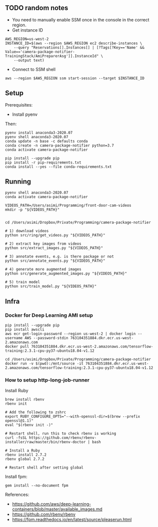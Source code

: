 ## TODO random notes

-   You need to manually enable SSM once in the console in the correct region.
-   Get instance ID

```
AWS_REGION=us-west-2
INSTANCE_ID=$(aws --region $AWS_REGION ec2 describe-instances \
    --query "Reservations[].Instances[] | [?Tags[?Key=='Name' && Value=='camera-package-notifier-TrainingStack/AmiPreparerAsg']].InstanceId" \
    --output text)
```

-   Connect to SSM shell

```
aws --region $AWS_REGION ssm start-session --target $INSTANCE_ID
```

## Setup

Prerequisites:

-   Install pyenv

Then:

```
pyenv install anaconda3-2020.07
pyenv shell anaconda3-2020.07
conda update -n base -c defaults conda
conda create -n camera-package-notifier python=3.7
conda activate camera-package-notifier

pip install --upgrade pip
pip install -r pip-requirements.txt
conda install --yes --file conda-requirements.txt
```

## Running

```
pyenv shell anaconda3-2020.07
conda activate camera-package-notifier

VIDEOS_PATH=/Users/asimi/Programming/front-door-cam-videos
mkdir -p "${VIDEOS_PATH}"


cd /Users/asimi/Dropbox/Private/Programming/camera-package-notifier

# 1) download videos
python src/ring/get_videos.py "${VIDEOS_PATH}"

# 2) extract key images from videos
python src/extract_images.py "${VIDEOS_PATH}"

# 3) annotate events, e.g. is there package or not
python src/annotate_events.py "${VIDEOS_PATH}"

# 4) generate more augmented images
python src/generate_augmented_images.py "${VIDEOS_PATH}"

# 5) train model
python src/train_model.py "${VIDEOS_PATH}"
```

## Infra

### Docker for Deep Learning AMI setup

```
pip install --upgrade pip
pip install awscli
aws ecr get-login-password --region us-west-2 | docker login --username AWS --password-stdin 763104351884.dkr.ecr.us-west-2.amazonaws.com
docker pull 763104351884.dkr.ecr.us-west-2.amazonaws.com/tensorflow-training:2.3.1-cpu-py37-ubuntu18.04-v1.12

cd /Users/asimi/Dropbox/Private/Programming/camera-package-notifier
docker run -v $(pwd):/mnt/source -it 763104351884.dkr.ecr.us-west-2.amazonaws.com/tensorflow-training:2.3.1-cpu-py37-ubuntu18.04-v1.12
```


### How to setup http-long-job-runner

Install Ruby

```
brew install rbenv
rbenv init

# Add the following to zshrc
export RUBY_CONFIGURE_OPTS="--with-openssl-dir=$(brew --prefix openssl@1.1)"
eval "$(rbenv init -)"

# Restart shell, run this to check rbenv is working
curl -fsSL https://github.com/rbenv/rbenv-installer/raw/master/bin/rbenv-doctor | bash

# Install a Ruby
rbenv install 2.7.2
rbenv global 2.7.2

# Restart shell after setting global
```

Install fpm:

```
gem install --no-document fpm
```

References:

-   https://github.com/aws/deep-learning-containers/blob/master/available_images.md
-   https://github.com/rbenv/rbenv
-   https://fpm.readthedocs.io/en/latest/source/pleaserun.html